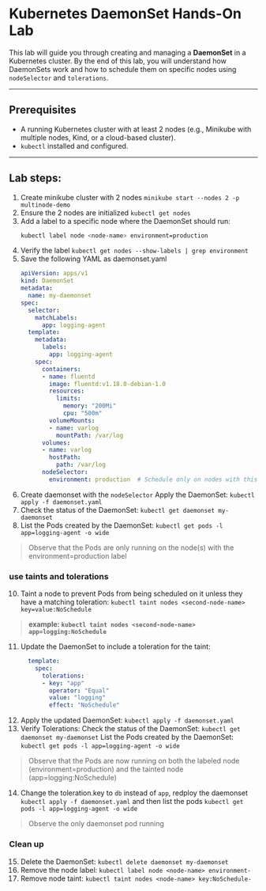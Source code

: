 
# Kubernetes DaemonSet Hands-On Lab

This lab will guide you through creating and managing a **DaemonSet** in a Kubernetes cluster. By the end of this lab, you will understand how DaemonSets work and how to schedule them on specific nodes using `nodeSelector` and `tolerations`.

---

## **Prerequisites**
- A running Kubernetes cluster with at least 2 nodes (e.g., Minikube with multiple nodes, Kind, or a cloud-based cluster).
- `kubectl` installed and configured.

---

## **Lab steps:**

1. Create minikube cluster with 2 nodes `minikube start --nodes 2 -p multinode-demo`
2. Ensure the 2 nodes are initialized `kubectl get nodes`
3. Add a label to a specific node where the DaemonSet should run:
   ```bash
   kubectl label node <node-name> environment=production
4. Verify the label `kubectl get nodes --show-labels | grep environment`
5. Save the following YAML as daemonset.yaml
	```yaml
	apiVersion: apps/v1
	kind: DaemonSet
	metadata:
	  name: my-daemonset
	spec:
	  selector:
	    matchLabels:
	      app: logging-agent
	  template:
	    metadata:
	      labels:
	        app: logging-agent
	    spec:
	      containers:
	      - name: fluentd
	        image: fluentd:v1.18.0-debian-1.0
	        resources:
	          limits:
	            memory: "200Mi"
	            cpu: "500m"
	        volumeMounts:
	        - name: varlog
	          mountPath: /var/log
	      volumes:
	      - name: varlog
	        hostPath:
	          path: /var/log
	      nodeSelector:
	        environment: production  # Schedule only on nodes with this label
6. Create daemonset with the `nodeSelector`
Apply the DaemonSet: `kubectl apply -f daemonset.yaml`
8. Check the status of the DaemonSet: `kubectl get daemonset my-daemonset`
9. List the Pods created by the DaemonSet: `kubectl get pods -l app=logging-agent -o wide`  
> Observe that the Pods are only running on the node(s) with the environment=production label
### use taints and tolerations
10. Taint a node to prevent Pods from being scheduled on it unless they have a matching toleration: `kubectl taint nodes <second-node-name> key=value:NoSchedule`
> **example: `kubectl taint nodes <second-node-name> app=logging:NoSchedule`**
11. Update the DaemonSet to include a toleration for the taint:
	```yaml
	  template:
	    spec:
	      tolerations:
	      - key: "app"
	        operator: "Equal"
	        value: "logging"
	        effect: "NoSchedule"
12. Apply the updated DaemonSet: `kubectl apply -f daemonset.yaml`
13. Verify Tolerations:
Check the status of the DaemonSet: `kubectl get daemonset my-daemonset`
List the Pods created by the DaemonSet: `kubectl get pods -l app=logging-agent -o wide`
> Observe that the Pods are now running on both the labeled node (environment=production) and the tainted node (app=logging:NoSchedule)
14. Change the toleration.key to `db` instead of `app`, redploy the daemonset `kubectl apply -f daemonset.yaml` and then list the pods `kubectl get pods -l app=logging-agent -o wide`
> Observe the only daemonset pod running
### Clean up
15. Delete the DaemonSet: `kubectl delete daemonset my-daemonset`
16. Remove the node label: `kubectl label node <node-name> environment-`
17. Remove node taint: `kubectl taint nodes <node-name> key:NoSchedule-`